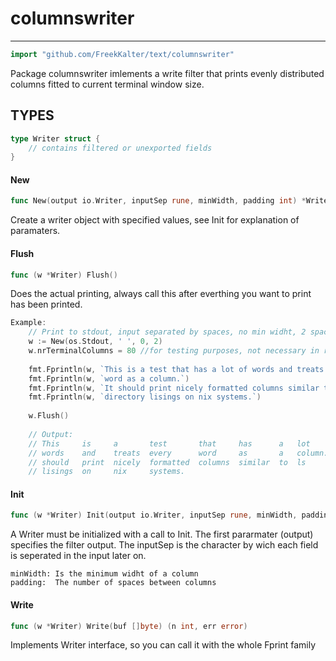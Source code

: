 
# columnswriter
---

```go
import "github.com/FreekKalter/text/columnswriter"
```

Package columnswriter imlements a write filter that prints evenly distributed
columns fitted to current terminal window size.


## TYPES

```go
type Writer struct {
    // contains filtered or unexported fields
}

```


#### New
```go
func New(output io.Writer, inputSep rune, minWidth, padding int) *Writer
```

Create a writer object with specified values, see Init for explanation of
paramaters.



 
#### Flush
```go
func (w *Writer) Flush()
```
Does the actual printing, always call this after everthing you want to print has
been printed.




```go
Example:
	// Print to stdout, input separated by spaces, no min widht, 2 spaces padding
	w := New(os.Stdout, ' ', 0, 2)
	w.nrTerminalColumns = 80 //for testing purposes, not necessary in real world
	
	fmt.Fprintln(w, `This is a test that has a lot of words and treats every `)
	fmt.Fprintln(w, `word as a column.`)
	fmt.Fprintln(w, `It should print nicely formatted columns similar to ls `)
	fmt.Fprintln(w, `directory lisings on nix systems.`)
	
	w.Flush()
	
	// Output:
	// This     is     a       test       that     has      a   lot      of
	// words    and    treats  every      word     as       a   column.  It
	// should   print  nicely  formatted  columns  similar  to  ls       directory
	// lisings  on     nix     systems.

```

 
#### Init
```go
func (w *Writer) Init(output io.Writer, inputSep rune, minWidth, padding int) *Writer
```
A Writer must be initialized with a call to Init. The first pararmater (output)
specifies the filter output. The inputSep is the character by wich each field is
seperated in the input later on.

	minWidth: Is the minimum widht of a column
	padding:  The number of spaces between columns




 
#### Write
```go
func (w *Writer) Write(buf []byte) (n int, err error)
```
Implements Writer interface, so you can call it with the whole Fprint family





